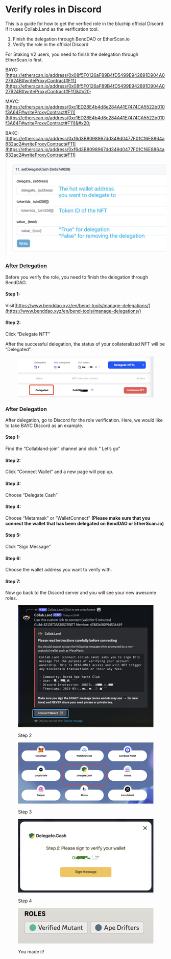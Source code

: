 # Verify roles in Discord

This is a guide for how to get the verified role in the bluchip official Discord if it uses Collab.Land as the verification tool.&#x20;

1. Finish the delegation through BendDAO or EtherScan.io
2. Verify the role in the official Discord



For Staking V2 users, you need to finish the delegation through EtherScan.io first.

BAYC: [https://etherscan.io/address/0x08f5F0126aF89B4fD5499E942891D904A027624B#writeProxyContract#F11](https://etherscan.io/address/0x08f5F0126aF89B4fD5499E942891D904A027624B#writeProxyContract#F11)&#x20;

MAYC: [https://etherscan.io/address/0xc1ED28E4b4d8e284A41E7474CA5522b010f3A64F#writeProxyContract#F11](https://etherscan.io/address/0xc1ED28E4b4d8e284A41E7474CA5522b010f3A64F#writeProxyContract#F11)&#x20;

BAKC: [https://etherscan.io/address/0xf6d3B8098967dd349d0477F01C16E8864a832ac2#writeProxyContract#F11](https://etherscan.io/address/0xf6d3B8098967dd349d0477F01C16E8864a832ac2#writeProxyContract#F11)

<img src="../.gitbook/assets/image (20).png" alt="" data-size="original">

### [After Delegation](verify-roles-in-discord.md#after-delegation)



Before you verify the role, you need to finish the delegation through BendDAO.

#### Step 1:

Visit[https://www.benddao.xyz/en/bend-tools/manage-delegations/](https://www.benddao.xyz/en/bend-tools/manage-delegations/)

#### Step 2:

Click “Delegate NFT”

After the successful delegation, the status of your collateralized NFT will be “Delegated”.

<figure><img src="../.gitbook/assets/image.png" alt=""><figcaption></figcaption></figure>

### After Delegation

After delegation, go to Discord for the role verification. Here, we would like to take BAYC Discord as an example.

#### Step 1:

Find the “Collabland-join” channel and click “ Let’s go”

#### Step 2:

Click “Connect Wallet” and a new page will pop up.&#x20;

#### Step 3:

Choose “Delegate Cash”

#### Step 4:

Choose “Metamask” or “WalletConnect” **(Please make sure that you connect the wallet that has been delegated on BendDAO or EtherScan.io)**

#### Step 5:

Click “Sign Message”

#### Step 6:

Choose the wallet address you want to verify with.

#### Step 7:

Now go back to the Discord server and you will see your new awesome roles.

<figure><img src="../.gitbook/assets/image (2).png" alt=""><figcaption><p>Step 2</p></figcaption></figure>

<figure><img src="../.gitbook/assets/image (18).png" alt=""><figcaption><p>Step 3</p></figcaption></figure>

<figure><img src="../.gitbook/assets/image (19).png" alt=""><figcaption><p>Step 4</p></figcaption></figure>

<figure><img src="../.gitbook/assets/image (1) (4).png" alt=""><figcaption><p>You made it!</p></figcaption></figure>
